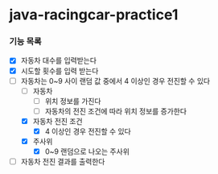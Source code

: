 # java-racingcar-practice1

### 기능 목록
- [x] 자동차 대수를 입력받는다
- [x] 시도할 횟수를 입력 받는다
- [ ] 자동차는 0~9 사이 랜덤 값 중에서 4 이상인 경우 전진할 수 있다
  - [ ] 자동차
    - [ ] 위치 정보를 가진다
    - [ ] 자동차의 전진 조건에 따라 위치 정보를 증가한다
  - [x] 자동차 전진 조건
    - [x] 4 이상인 경우 전진할 수 있다
  - [x] 주사위
    - [x] 0~9 랜덤으로 나오는 주사위
- [ ] 자동차 전진 결과를 출력한다
